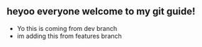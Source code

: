 ## heyoo everyone welcome to my git guide!

- Yo this is coming from dev branch
- im adding this from features branch
